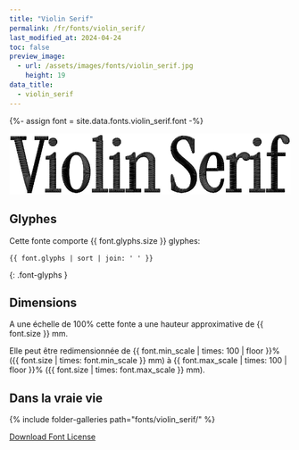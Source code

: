 ```yaml
---
title: "Violin Serif"
permalink: /fr/fonts/violin_serif/
last_modified_at: 2024-04-24
toc: false
preview_image:
  - url: /assets/images/fonts/violin_serif.jpg
    height: 19
data_title:
  - violin_serif
---
```

{%- assign font = site.data.fonts.violin_serif.font -%}

![violin serif](/assets/images/fonts/violin_serif.jpg)

## Glyphes

Cette fonte comporte  {{ font.glyphs.size }} glyphes:

```
{{ font.glyphs | sort | join: ' ' }}
```
{: .font-glyphs }


## Dimensions

A une échelle de  100% cette fonte a une hauteur approximative de  {{ font.size }} mm. 

Elle peut être redimensionnée  de {{ font.min_scale | times: 100 | floor }}% ({{ font.size | times: font.min_scale }} mm)
à {{ font.max_scale | times: 100 | floor }}% ({{ font.size | times: font.max_scale }} mm).



## Dans la vraie vie

{% include folder-galleries path="fonts/violin_serif/" %}



[Download Font License](https://github.com/inkstitch/inkstitch/tree/main/fonts/violin_serif/LICENSE.txt)
